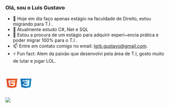 ### Olá, sou o Luis Gustavo 
- 🔭 Hoje em dia faço apenas estágio na faculdade de Direito, estou migrando para T.I . 
- 🌱 Atualmente estudo C#,.Net e SQL 
- 🤔 Estou a procura de um estágio para adquirir experi~encia prática e poder migrar 100% para o T.I .
- 📫 Entre em contato comigo no email: lgrb.gustavo@gmail.com.
- ⚡ Fun fact: Alem da paixão que desenvolvi pela área de T.I, gosto muito de lutar e jogar LOL.

## 
<div style="display: inline_block"><br>
 <img align="center" alt="Rafa-HTML" height="30" width="40" src="https://raw.githubusercontent.com/devicons/devicon/master/icons/html5/html5-original.svg">
  <img align="center" alt="Rafa-CSS" height="30" width="40" src="https://raw.githubusercontent.com/devicons/devicon/master/icons/css3/css3-original.svg">
</div>

##
<div>
  <a href="https://www.linkedin.com/in/luis-gustavo-rodrigues-barbosa-b6574421a" target="_blank"><img src="https://img.shields.io/badge/-LinkedIn-%230077B5?style=for-the-badge&logo=linkedin&logoColor=white" target="_blank"></a> 
</div>
